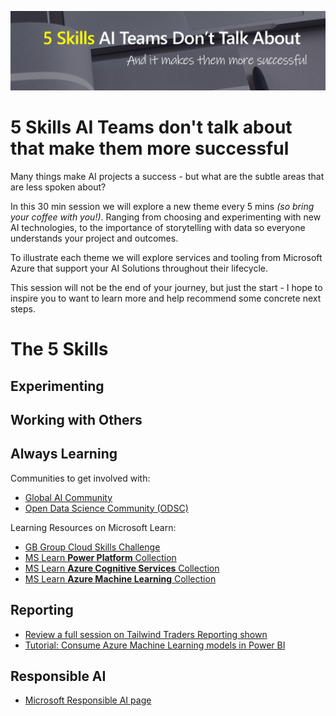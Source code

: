 ![Title Banner](github-banner.PNG)
# 5 Skills AI Teams don't talk about that make them more successful

Many things make AI projects a success - but what are the subtle areas that are less spoken about?   

In this 30 min session we will explore a new theme every 5 mins *(so bring your coffee with you!)*. Ranging from choosing and experimenting with new AI technologies, to the importance of storytelling with data so everyone understands your project and outcomes.   

To illustrate each theme we will explore services and tooling from Microsoft Azure that support your AI Solutions throughout their lifecycle.   

This session will not be the end of your journey, but just the start - I hope to inspire you to want to learn more and help recommend some concrete next steps.

# The 5 Skills

## Experimenting



## Working with Others


## Always Learning

Communities to get involved with:
* [Global AI Community](https://globalai.live)
* [Open Data Science Community (ODSC)](https://odsc.com)


Learning Resources on Microsoft Learn:
* [GB Group Cloud Skills Challenge](https://aka.ms/challenge-gbg)
* [MS Learn **Power Platform** Collection](https://docs.microsoft.com/users/amyboyd/collections/xzx3a2nznjnq8q)
* [MS Learn **Azure Cognitive Services** Collection](https://docs.microsoft.com/users/amyboyd/collections/r35dckzpz7327o)
* [MS Learn **Azure Machine Learning** Collection](https://docs.microsoft.com/users/amyboyd/collections/nk7oskmdmyd35x)


## Reporting

* [Review a full session on Tailwind Traders Reporting shown](https://aka.ms/aiml21repo)
* [Tutorial: Consume Azure Machine Learning models in Power BI](https://docs.microsoft.com/power-bi/connect-data/service-aml-integrate?context=azure/machine-learning/context/ml-context)

## Responsible AI

* [Microsoft Responsible AI page](www.microsoft.com/ai/responsible-ai-resources)